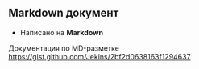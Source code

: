## Markdown документ

- Написано на **Markdown**

Документация по MD-разметке https://gist.github.com/Jekins/2bf2d0638163f1294637